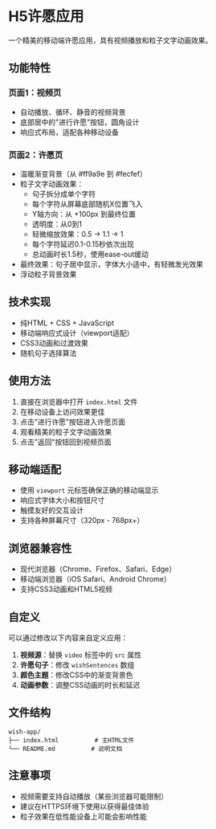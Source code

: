 # H5许愿应用

一个精美的移动端许愿应用，具有视频播放和粒子文字动画效果。

## 功能特性

### 页面1：视频页
- 自动播放、循环、静音的视频背景
- 底部居中的"进行许愿"按钮，圆角设计
- 响应式布局，适配各种移动设备

### 页面2：许愿页
- 温暖渐变背景（从 #ff9a9e 到 #fecfef）
- 粒子文字动画效果：
  - 句子拆分成单个字符
  - 每个字符从屏幕底部随机X位置飞入
  - Y轴方向：从 +100px 到最终位置
  - 透明度：从0到1
  - 轻微缩放效果：0.5 → 1.1 → 1
  - 每个字符延迟0.1-0.15秒依次出现
  - 总动画时长1.5秒，使用ease-out缓动
- 最终效果：句子居中显示，字体大小适中，有轻微发光效果
- 浮动粒子背景效果

## 技术实现

- 纯HTML + CSS + JavaScript
- 移动端响应式设计（viewport适配）
- CSS3动画和过渡效果
- 随机句子选择算法

## 使用方法

1. 直接在浏览器中打开 `index.html` 文件
2. 在移动设备上访问效果更佳
3. 点击"进行许愿"按钮进入许愿页面
4. 观看精美的粒子文字动画效果
5. 点击"返回"按钮回到视频页面

## 移动端适配

- 使用 `viewport` 元标签确保正确的移动端显示
- 响应式字体大小和按钮尺寸
- 触摸友好的交互设计
- 支持各种屏幕尺寸（320px - 768px+）

## 浏览器兼容性

- 现代浏览器（Chrome、Firefox、Safari、Edge）
- 移动端浏览器（iOS Safari、Android Chrome）
- 支持CSS3动画和HTML5视频

## 自定义

可以通过修改以下内容来自定义应用：

1. **视频源**：替换 `video` 标签中的 `src` 属性
2. **许愿句子**：修改 `wishSentences` 数组
3. **颜色主题**：修改CSS中的渐变背景色
4. **动画参数**：调整CSS动画的时长和延迟

## 文件结构

```
wish-app/
├── index.html          # 主HTML文件
└── README.md          # 说明文档
```

## 注意事项

- 视频需要支持自动播放（某些浏览器可能限制）
- 建议在HTTPS环境下使用以获得最佳体验
- 粒子效果在低性能设备上可能会影响性能
